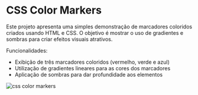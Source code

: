# CSS Color Markers

Este projeto apresenta uma simples demonstração de marcadores coloridos criados usando HTML e CSS. O objetivo é mostrar o uso de gradientes e sombras para criar efeitos visuais atrativos.

Funcionalidades:

- Exibição de três marcadores coloridos (vermelho, verde e azul)
- Utilização de gradientes lineares para as cores dos marcadores
- Aplicação de sombras para dar profundidade aos elementos

![css color markers](https://github.com/user-attachments/assets/7c50ac46-9d03-4ce3-911e-a1bf90c5343f)
